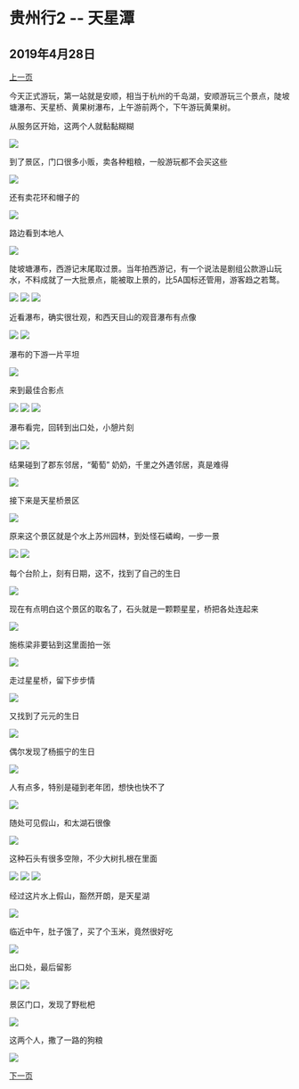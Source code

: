 贵州行2 -- 天星潭
=======================

2019年4月28日
-----------------------

[上一页](/2019/04/27/贵州行1.html)

今天正式游玩，第一站就是安顺，相当于杭州的千岛湖，安顺游玩三个景点，陡坡塘瀑布、天星桥、黄果树瀑布，上午游前两个，下午游玩黄果树。

从服务区开始，这两个人就黏黏糊糊

![]({{site.url}}/assets/blog-images/20190428/1-1-1.jpg)

到了景区，门口很多小贩，卖各种粗粮，一般游玩都不会买这些

![]({{site.url}}/assets/blog-images/20190428/1-2.jpg)

还有卖花环和帽子的

![]({{site.url}}/assets/blog-images/20190428/1-3.jpg)

路边看到本地人

![]({{site.url}}/assets/blog-images/20190428/1-4.jpg)

陡坡塘瀑布，西游记末尾取过景。当年拍西游记，有一个说法是剧组公款游山玩水，不料成就了一大批景点，能被取上景的，比5A国标还管用，游客趋之若鹜。

![]({{site.url}}/assets/blog-images/20190428/1-6.jpg)
![]({{site.url}}/assets/blog-images/20190428/1-5.jpg)
![]({{site.url}}/assets/blog-images/20190428/1-7.jpg)

近看瀑布，确实很壮观，和西天目山的观音瀑布有点像

![]({{site.url}}/assets/blog-images/20190428/1-8.jpg)
![]({{site.url}}/assets/blog-images/20190428/1-10.jpg)

瀑布的下游一片平坦

![]({{site.url}}/assets/blog-images/20190428/1-9.jpg)

来到最佳合影点

![]({{site.url}}/assets/blog-images/20190428/1-12.jpg)
![]({{site.url}}/assets/blog-images/20190428/1-13.jpg)
![]({{site.url}}/assets/blog-images/20190428/1-14.jpg)

瀑布看完，回转到出口处，小憩片刻

![]({{site.url}}/assets/blog-images/20190428/1-15.jpg)
![]({{site.url}}/assets/blog-images/20190428/1-17.jpg)

结果碰到了郡东邻居，“葡萄” 奶奶，千里之外遇邻居，真是难得

![]({{site.url}}/assets/blog-images/20190428/1-16.jpg)

接下来是天星桥景区

![]({{site.url}}/assets/blog-images/20190428/1-18.jpg)

原来这个景区就是个水上苏州园林，到处怪石嶙峋，一步一景

![]({{site.url}}/assets/blog-images/20190428/1-19.jpg)
![]({{site.url}}/assets/blog-images/20190428/1-20.jpg)

每个台阶上，刻有日期，这不，找到了自己的生日

![]({{site.url}}/assets/blog-images/20190428/1-21.jpg)

现在有点明白这个景区的取名了，石头就是一颗颗星星，桥把各处连起来

![]({{site.url}}/assets/blog-images/20190428/1-22.jpg)

施栋梁非要钻到这里面拍一张

![]({{site.url}}/assets/blog-images/20190428/1-23.jpg)

走过星星桥，留下步步情

![]({{site.url}}/assets/blog-images/20190428/1-24.jpg)

又找到了元元的生日

![]({{site.url}}/assets/blog-images/20190428/1-25.jpg)

偶尔发现了杨振宁的生日

![]({{site.url}}/assets/blog-images/20190428/1-26.jpg)

人有点多，特别是碰到老年团，想快也快不了

![]({{site.url}}/assets/blog-images/20190428/1-27.jpg)

随处可见假山，和太湖石很像

![]({{site.url}}/assets/blog-images/20190428/1-28.jpg)

这种石头有很多空隙，不少大树扎根在里面

![]({{site.url}}/assets/blog-images/20190428/1-29.jpg)
![]({{site.url}}/assets/blog-images/20190428/1-30.jpg)
![]({{site.url}}/assets/blog-images/20190428/1-31.jpg)

经过这片水上假山，豁然开朗，是天星湖

![]({{site.url}}/assets/blog-images/20190428/1-32.jpg)

临近中午，肚子饿了，买了个玉米，竟然很好吃

![]({{site.url}}/assets/blog-images/20190428/1-34.jpg)

出口处，最后留影

![]({{site.url}}/assets/blog-images/20190428/1-36.jpg)
![]({{site.url}}/assets/blog-images/20190428/1-35.jpg)

景区门口，发现了野枇杷

![]({{site.url}}/assets/blog-images/20190428/1-39.jpg)

这两个人，撒了一路的狗粮

![]({{site.url}}/assets/blog-images/20190428/1-41.jpg)

[下一页](/2019/04/28/贵州行3.html)